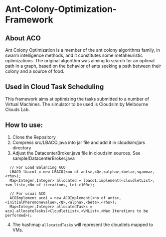 # Ant-Colony-Optimization-Framework

## About ACO 
Ant Colony Optimization is a member of the ant colony algorithms family, in swarm intelligence methods, 
and it constitutes some metaheuristic optimizations. The original algorithm was aiming to search 
for an optimal path in a graph, based on the behavior of ants seeking a path between their colony 
and a source of food.

## Used in Cloud Task Scheduling
This framework aims at optimizing the tasks submitted to a number of Virtual Machines.
The simulator to be used is Cloudsim by Melbourne Clouds Lab.

## How to use:
1. Clone the Repository
2. Compress src/LBACO.java into jar file and add it in cloudsim/jars directory <cloudsim is the installation directory of Cloudsim>
3. Adjust the DatacenterBroker.java file in cloudsim sources. See sample/DatacenterBroker.java
```
  // For Load Balancing ACO
  LBACO lbaco1 = new LBACO(<no of ants>,<Q>,<alpha>,<beta>,<gamma>,<rho>);
  Map<Integer,Integer> allocated = lbaco1.implement(<cloudletList>,<vm_list>,<No of iterations, Let->100>);
  
  // For usual ACO
  ACOImplement aco1 = new ACOImplement(<no of ants>,<initialPheromonevalue>,<Q>,<alpha>,<beta>,<rho>);
  Map<Integer,Integer> allocatedTasks = aco1.allocateTasks(<CloudletList>,<VMList>,<Max Iterations to be performed>);
```
4. The hashmap `allocatedTasks` will represent the cloudlets mapped to VMs.
